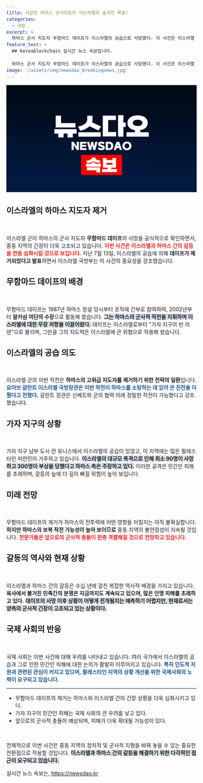 ```yaml
---
title: 사살된 하마스 군사지도자 이스라엘의 숨겨진 목표!
categories:
  - 국방
excerpt: >
  하마스 군사 지도자 무함마드 데이프가 이스라엘의 공습으로 사망했다. 이 사건은 이스라엘 군의 성명으로 확인되었으며, 이를 통해 하마스 조직의 큰 타격이 예상된다. 데이프는 가자지구의 빈 라덴으로 불리며, 과거의 폭력 사태에서 중요한 역할을 해온 인물이다.
feature_text: >
  ## koreablockchain 실시간 뉴스 속보입니다.

  하마스 군사 지도자 무함마드 데이프가 이스라엘의 공습으로 사망했다. 이 사건은 이스라엘 군의 성명으로 확인되었으며, 이를 통해 하마스 조직의 큰 타격이 예상된다. 데이프는 가자지구의 빈 라덴으로 불리며, 과거의 폭력 사태에서 중요한 역할을 해온 인물이다.
image: '/assets/img/newsdao_breakingnews.jpg'
---
```


<p><img src="/assets/img/newsdao_breakingnews.jpg" alt="koreablockchain 속보" /></p>

<h2 data-ke-size="size26">이스라엘의 하마스 지도자 제거</h2>

<p data-ke-size="size16">&nbsp;</p>

<p>이스라엘 군이 하마스의 군사 지도자 <b>무함마드 데이프</b>의 사망을 공식적으로 확인하면서, 중동 지역의 긴장이 더욱 고조되고 있습니다. <b><span style="color: #ee2323;">이번 사건은 이스라엘과 하마스 간의 갈등을 한층 심화시킬 것으로 보입니다.</span></b> 지난 7월 13일, 이스라엘의 공습에 의해 <b>데이프가 제거되었다고 발표</b>하면서 이스라엘 국방부는 이 사건의 중요성을 강조했습니다.</p>

<h2 data-ke-size="size26">무함마드 데이프의 배경</h2>

<p data-ke-size="size16">&nbsp;</p>

<p>무함마드 데이프는 1987년 하마스 창설 당시부터 조직에 간부로 참여하여, 2002년부터 <b>알카삼 여단의 수장</b>으로 활동해 왔습니다. <b><span style="background-color: #21538527;">그는 하마스의 군사적 작전을 지휘하며 이스라엘에 대한 무장 저항을 이끌어왔다.</span></b> 데이프는 이스라엘로부터 "가자 지구의 빈 라덴"으로 불리며, 그만큼 그의 지도력은 이스라엘에 큰 위협으로 작용해 왔습니다.</p>

<h2 data-ke-size="size26">이스라엘의 공습 의도</h2>

<p data-ke-size="size16">&nbsp;</p>

<p>이스라엘 군의 이번 작전은 <b>하마스의 고위급 지도자를 제거하기 위한 전략의 일환</b>입니다. <b><span style="color: #1a5490;">요아브 갈란트 이스라엘 국방장관은 이번 작전이 하마스를 소탕하는 데 있어 큰 진전을 이뤘다고 전했다.</span></b> 갈란트 장관은 신베트와 군의 협력 아래 정밀한 작전이 가능했다고 강조했습니다. </p>

<h2 data-ke-size="size26">가자 지구의 상황</h2>

<p data-ke-size="size16">&nbsp;</p>

<p>가자 지구 남부 도시 칸 유니스에서 이스라엘의 공습이 있었고, 이 지역에는 많은 팔레스타인 피란민이 거주하고 있습니다. <b><span style="background-color: #21538527;">이스라엘의 대규모 폭격으로 인해 최소 90명이 사망하고 300명이 부상을 당했다고 하마스 측은 주장하고 있다.</span></b> 이러한 공격은 민간인 피해를 초래하며, 갈등의 늪에 더 깊이 빠질 위험이 높아 보입니다.</p>

<h2 data-ke-size="size26">미래 전망</h2>

<p data-ke-size="size16">&nbsp;</p>

<p>무함마드 데이프의 제거가 하마스의 전투력에 어떤 영향을 미칠지는 아직 불확실합니다. <b>하지만 하마스의 보복 작전 가능성이 높아 보이므로</b> 중동 지역의 불안정성이 지속될 것입니다. <b><span style="color: #ee2323;">전문가들은 앞으로의 군사적 충돌이 한층 격렬해질 것으로 전망하고 있습니다.</span></b></p>

<h2 data-ke-size="size26">갈등의 역사와 현재 상황</h2>

<p data-ke-size="size16">&nbsp;</p>

<p>이스라엘과 하마스 간의 갈등은 수십 년에 걸친 복잡한 역사적 배경을 가지고 있습니다. <b>육사에서 불거진 민족간의 분쟁은 지금까지도 계속되고 있으며, 많은 인명 피해를 초래하고 있다.</b> <b><span style="background-color: #21538527;">데이프의 사망 이후 상황이 어떻게 전개될지는 예측하기 어렵지만, 현재로서는 양측의 군사적 긴장이 고조되고 있는 상황이다.</span></b></p>

<h2 data-ke-size="size26">국제 사회의 반응</h2>

<p data-ke-size="size16">&nbsp;</p>

<p>국제 사회는 이번 사건에 대해 우려를 나타내고 있습니다. 여러 국가에서 이스라엘의 공습과 그로 인한 민간인 피해에 대한 논의가 활발히 이루어지고 있습니다. <b><span style="color: #1a5490;">특히 인도적 지원과 관련된 관심이 커지고 있으며, 팔레스타인 지역의 상황 개선을 위한 국제사회의 노력이 요구되고 있습니다.</span></b></p>

<hr>

<ul>
    <li>무함마드 데이프의 제거는 하마스와 이스라엘 간의 긴장 상황을 더욱 심화시키고 있다.</li>
    <li>가자 지구의 민간인 피해는 국제 사회의 큰 우려를 낳고 있다.</li>
    <li>앞으로의 군사적 충돌이 예상되며, 피해가 더욱 확대될 가능성이 있다.</li>
</ul>

<p data-ke-size="size16">&nbsp;</p>

<p>전체적으로 이번 사건은 중동 지역의 정치적 및 군사적 지형을 바꿔 놓을 수 있는 중요한 전환점으로 작용할 것입니다. <b><span style="background-color: #21538527;">이스라엘과 하마스 간의 갈등을 해결하기 위한 다각적인 접근이 요구되고 있습니다.</span></b></p>
실시간 뉴스 속보는, <a href="https://newsdao.kr" rel="dofollow">https://newsdao.kr</a>


